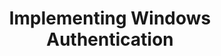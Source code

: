 ---
id: windows-authentication
title: Implementing Windows Authentication
sidebar_label: Windows Authentication
slug: tutorials/windows-authentication
---